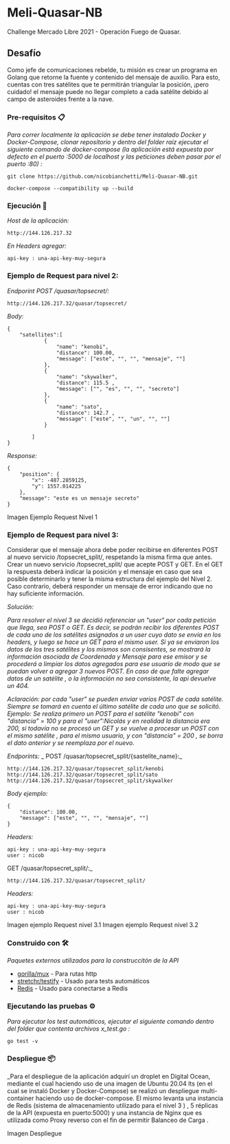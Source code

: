 # Meli-Quasar-NB
Challenge Mercado Libre 2021 - Operación Fuego de Quasar.

## Desafío 

Como jefe de comunicaciones rebelde, tu misión es crear un programa en Golang que retorne
la fuente y contenido del mensaje de auxilio. Para esto, cuentas con tres satélites que te
permitirán triangular la posición, ¡pero cuidado! el mensaje puede no llegar completo a cada
satélite debido al campo de asteroides frente a la nave.

### Pre-requisitos 📋

_Para correr localmente la aplicación se debe tener instalado Docker y Docker-Compose, clonar repositorio y dentro del folder raíz ejecutar el siguiente comando de docker-compose (la aplicación está expuesta por defecto en el puerto :5000 de localhost y las peticiones deben pasar por el puerto :80) :_

```
git clone https://github.com/nicobianchetti/Meli-Quasar-NB.git
```

```
docker-compose --compatibility up --build
```

### Ejecución 🚀


_Host de la aplicación:_

```
http://144.126.217.32
```
_En Headers agregar:_

```
api-key : una-api-key-muy-segura
```

### Ejemplo de Request para nivel 2:

_Endporint POST /quasar/topsecret/:_

```
http://144.126.217.32/quasar/topsecret/
```

_Body:_

```
{
    "satellites":[
            {
                "name": "kenobi",
                "distance": 100.00,
                "message": ["este", "", "", "mensaje", ""]
            },
            {
                "name": "skywalker",
                "distance": 115.5 ,
                "message": ["", "es", "", "", "secreto"]
            },
            {
                "name": "sato",
                "distance": 142.7 ,
                "message": ["este", "", "un", "", ""]
            }

        ]
}
```
_Response:_

```
{
    "position": {
        "x": -487.2859125,
        "y": 1557.014225
    },
    "message": "este es un mensaje secreto"
}
```

Imagen Ejemplo Request Nivel 1

### Ejemplo de Request para nivel 3:

Considerar que el mensaje ahora debe poder recibirse en diferentes POST al nuevo servicio
/topsecret_split/, respetando la misma firma que antes.
Crear un nuevo servicio /topsecret_split/ que acepte POST y GET. En el GET la
respuesta deberá indicar la posición y el mensaje en caso que sea posible determinarlo y tener
la misma estructura del ejemplo del Nivel 2. Caso contrario, deberá responder un mensaje de
error indicando que no hay suficiente información.

_Solución:_

_Para resolver el nivel 3 se decidió referenciar un "user" por cada petición que llega, sea POST o GET. Es decir, se podrán recibir los diferentes POST de cada uno de los satélites asignados a un user cuyo dato se envía en los headers, y luego se hace un GET para el mismo user. Si ya se enviaron los datos de los tres satélites y los mismos son consisentes, se mostrará la información asociada de Coordenada y Mensaje para ese emisor y se procederá a limpiar los datos agregados para ese usuario de modo que se puedan volver a agregar 3 nuevos POST. En caso de que falte agregar datos de un satélite , o la información no sea consistente, la api devuelve un 404._

_Aclaración: por cada "user" se pueden enviar varios POST de cada satélite. Siempre se tomará en cuenta el último satélite de cada uno que se solicitó. Ejemplo: Se realiza primero un POST para el satélite "kenobi" con "distancia" = 100 y para el "user":Nicolás y en realidad la distancia era 200, si todavía no se procesó un GET y se vuelve a procesar un POST con el mismo satélite , para el mismo usuario, y con "distancia" = 200 , se borra el dato anterior y se reemplaza por el nuevo._

_Endporints:_
_ POST /quasar/topsecret_split/{sastelite_name}:_

```
http://144.126.217.32/quasar/topsecret_split/kenobi
http://144.126.217.32/quasar/topsecret_split/sato
http://144.126.217.32/quasar/topsecret_split/skywalker
```

_Body ejemplo:_

```
{
    "distance": 100.00,
    "message": ["este", "", "", "mensaje", ""]
}
```
_Headers:_

```
api-key : una-api-key-muy-segura
user : nicob
```

GET /quasar/topsecret_split/:_

```
http://144.126.217.32/quasar/topsecret_split/
```
_Headers:_

```
api-key : una-api-key-muy-segura
user : nicob
```

Imagen ejemplo Request nivel 3.1
Imagen ejemplo Request nivel 3.2

### Construido con 🛠️

_Paquetes externos utilizados para la construccitón de la API_

* [gorilla/mux](https://github.com/gorilla/mux) - Para rutas http 
* [stretchr/testify](https://github.com/stretchr/testify) - Usado para tests automáticos
* [Redis](https://github.com/go-redis/redis) - Usado para conectarse a Redis

### Ejecutando las pruebas ⚙️

_Para ejecutar los test automáticos, ejecutar el siguiente comando dentro del folder que contenta archivos x_test.go :_

```
go test -v
```

### Despliegue 📦

_Para el despliegue de la aplicación adquirí un droplet en Digital Ocean, mediante el cual haciendo uso de una imagen de Ubuntu 20.04 lts (en el cual se instaló Docker y Docker-Compose) se realizó un despliegue multi-container haciendo uso de docker-compose. El mismo levanta una instancia de Redis (sistema de almacenamiento utilizado para el nivel 3 ) , 5 réplicas de la API (expuesta en puerto:5000) y una instancia de Nginx que es utilizada como Proxy reverso con el fin de permitir Balanceo de Carga .

Imagen Despliegue 




